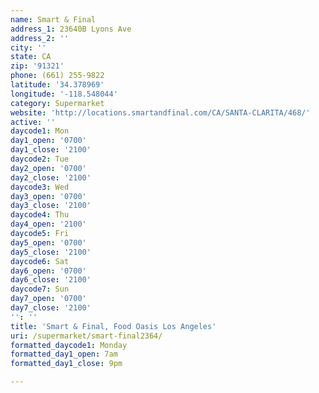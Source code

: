 ```yaml
---
name: Smart & Final
address_1: 23640B Lyons Ave
address_2: ''
city: ''
state: CA
zip: '91321'
phone: (661) 255-9822
latitude: '34.378969'
longitude: '-118.548044'
category: Supermarket
website: 'http://locations.smartandfinal.com/CA/SANTA-CLARITA/468/'
active: ''
daycode1: Mon
day1_open: '0700'
day1_close: '2100'
daycode2: Tue
day2_open: '0700'
day2_close: '2100'
daycode3: Wed
day3_open: '0700'
day3_close: '2100'
daycode4: Thu
day4_open: '2100'
daycode5: Fri
day5_open: '0700'
day5_close: '2100'
daycode6: Sat
day6_open: '0700'
day6_close: '2100'
daycode7: Sun
day7_open: '0700'
day7_close: '2100'
'': ''
title: 'Smart & Final, Food Oasis Los Angeles'
uri: /supermarket/smart-final2364/
formatted_daycode1: Monday
formatted_day1_open: 7am
formatted_day1_close: 9pm

---
```

